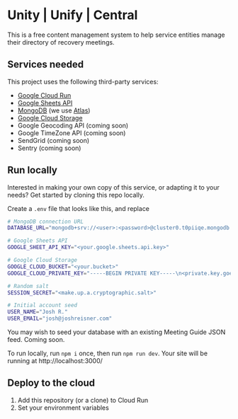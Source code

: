 # Unity | Unify | Central

This is a free content management system to help service entities manage their directory of recovery meetings.

## Services needed

This project uses the following third-party services:

- [Google Cloud Run](https://cloud.google.com/run)
- [Google Sheets API](https://developers.google.com/sheets/api)
- [MongoDB](https://www.mongodb.com/) (we use [Atlas](https://www.mongodb.com/atlas/database))
- [Google Cloud Storage](https://cloud.google.com/storage)
- Google Geocoding API (coming soon)
- Google TimeZone API (coming soon)
- SendGrid (coming soon)
- Sentry (coming soon)

## Run locally

Interested in making your own copy of this service, or adapting it to your needs? Get started by cloning this repo locally.

Create a `.env` file that looks like this, and replace

```sh
# MongoDB connection URL
DATABASE_URL="mongodb+srv://<user>:<password>@cluster0.t0piiqe.mongodb.net/<database>"

# Google Sheets API
GOOGLE_SHEET_API_KEY="<your.google.sheets.api.key>"

# Google Cloud Storage
GOOGLE_CLOUD_BUCKET="<your.bucket>"
GOOGLE_CLOUD_PRIVATE_KEY="-----BEGIN PRIVATE KEY-----\n<private.key.goes.here>==\n-----END PRIVATE KEY-----\n"

# Random salt
SESSION_SECRET="<make.up.a.cryptographic.salt>"

# Initial account seed
USER_NAME="Josh R."
USER_EMAIL="josh@joshreisner.com"
```

You may wish to seed your database with an existing Meeting Guide JSON feed. Coming soon.

To run locally, run `npm i` once, then run `npm run dev`. Your site will be running at http://localhost:3000/

## Deploy to the cloud

1. Add this repository (or a clone) to Cloud Run
1. Set your environment variables

